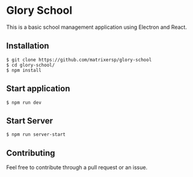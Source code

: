 # Glory School

This is a basic school management application using Electron and React.

## Installation

```shell
$ git clone https://github.com/matrixersp/glory-school
$ cd glory-school/
$ npm install
```

## Start application

```shell
$ npm run dev
```

## Start Server

```shell
$ npm run server-start
```

## Contributing

Feel free to contribute through a pull request or an issue.
